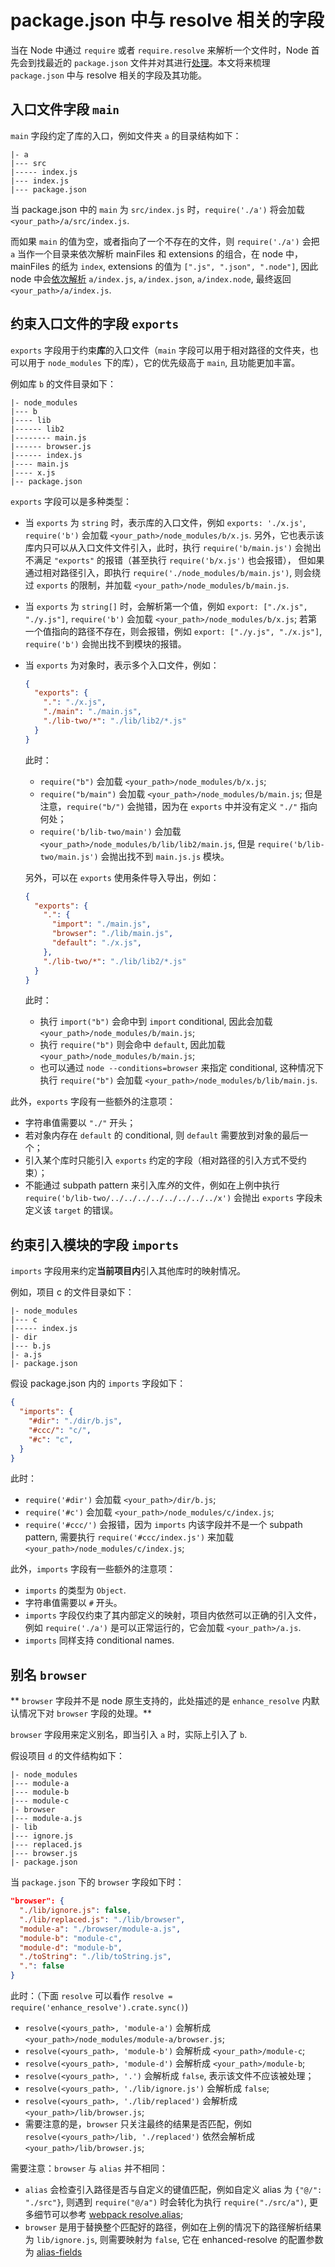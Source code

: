 # package.json 中与 resolve 相关的字段

当在 Node 中通过 `require` 或者 `require.resolve` 来解析一个文件时，Node 首先会到找最近的 `package.json` 文件并对其进行[处理](https://github.com/nodejs/node/blob/master/lib/internal/modules/esm/resolve.js#L1213)。本文将来梳理 `package.json` 中与 resolve 相关的字段及其功能。

## 入口文件字段 `main`

`main` 字段约定了库的入口，例如文件夹 `a` 的目录结构如下：

```
|- a
|--- src
|----- index.js
|--- index.js
|--- package.json
```

当 package.json 中的 `main` 为 `src/index.js` 时，`require('./a')` 将会加载 `<your_path>/a/src/index.js`.

而如果 `main` 的值为空，或者指向了一个不存在的文件，则 `require('./a')` 会把 `a` 当作一个目录来依次解析 mainFiles 和 extensions 的组合，在 node 中，mainFiles 的纸为 `index`, extensions 的值为 `[".js", ".json", ".node"]`, 因此 node 中会[依次解析](https://github.com/nodejs/node/blob/master/lib/internal/modules/esm/resolve.js#L307) `a/index.js`, `a/index.json`, `a/index.node`, 最终返回 `<your_path>/a/index.js`.

## 约束入口文件的字段 `exports`

`exports` 字段用于约束**库**的入口文件（`main` 字段可以用于相对路径的文件夹，也可以用于 `node_modules` 下的库），它的优先级高于 `main`, 且功能更加丰富。

例如库 `b` 的文件目录如下：

```
|- node_modules
|--- b
|---- lib
|------ lib2
|-------- main.js
|------ browser.js
|------ index.js
|---- main.js
|---- x.js
|-- package.json
```

`exports` 字段可以是多种类型：

- 当 `exports` 为 `string` 时，表示库的入口文件，例如 `exports: './x.js'`, `require('b')` 会加载 `<your_path>/node_modules/b/x.js`. 另外，它也表示该库内只可以从入口文件文件引入，此时，执行 `require('b/main.js')` 会抛出不满足 `"exports"` 的报错（甚至执行 `require('b/x.js')` 也会报错）， 但如果通过相对路径引入，即执行 `require('./node_modules/b/main.js')`, 则会绕过 `exports` 的限制，并加载 `<your_path>/node_modules/b/main.js`.
- 当 `exports` 为 `string[]` 时，会解析第一个值，例如 `export: ["./x.js", "./y.js"]`, `require('b')` 会加载 `<your_path>/node_modules/b/x.js`; 若第一个值指向的路径不存在，则会报错，例如 `export: ["./y.js", "./x.js"]`, `require('b')` 会抛出找不到模块的报错。 
- 当 `exports` 为对象时，表示多个入口文件，例如：
  
  ```json
  {
    "exports": {
      ".": "./x.js",
      "./main": "./main.js",
      "./lib-two/*": "./lib/lib2/*.js"
    }
  }
  ```

  此时：
  - `require("b")` 会加载 `<your_path>/node_modules/b/x.js`;
  - `require("b/main")` 会加载 `<your_path>/node_modules/b/main.js`; 但是注意，`require("b/")` 会抛错，因为在 `exports` 中并没有定义 `"./"` 指向何处；
  - `require('b/lib-two/main')` 会加载 `<your_path>/node_modules/b/lib/lib2/main.js`, 但是 `require('b/lib-two/main.js')` 会抛出找不到 `main.js.js` 模块。

  另外，可以在 `exports` 使用条件导入导出，例如：
  
  ```json
  {
    "exports": {
      ".": {
        "import": "./main.js",
        "browser": "./lib/main.js",
        "default": "./x.js",
      },
      "./lib-two/*": "./lib/lib2/*.js"
    }
  }
  ```

  此时：
  - 执行 `import("b")` 会命中到 `import` conditional, 因此会加载 `<your_path>/node_modules/b/main.js`;
  - 执行 `require("b")` 则会命中 `default`, 因此加载 `<your_path>/node_modules/b/main.js`;
  - 也可以通过 `node --conditions=browser` 来指定 conditional, 这种情况下执行 `require("b")` 会加载 `<your_path>/node_modules/b/lib/main.js`.

此外，`exports` 字段有一些额外的注意项：

- 字符串值需要以 `"./"` 开头；
- 若对象内存在 `default` 的 conditional, 则 `default` 需要放到对象的最后一个；
- 引入某个库时只能引入 `exports` 约定的字段（相对路径的引入方式不受约束）；
- 不能通过 subpath pattern 来引入库*外*的文件，例如在上例中执行 `require('b/lib-two/../../../../../../../../x')` 会抛出 `exports` 字段未定义该 `target` 的错误。

## 约束引入模块的字段 `imports`

`imports` 字段用来约定**当前项目内**引入其他库时的映射情况。

例如，项目 c 的文件目录如下：

```
|- node_modules
|--- c
|----- index.js
|- dir
|--- b.js
|- a.js
|- package.json
```

假设 package.json 内的 `imports` 字段如下：

```json
{
  "imports": {
    "#dir": "./dir/b.js",
    "#ccc/": "c/",
    "#c": "c",
  }
}
```

此时：

- `require('#dir')` 会加载 `<your_path>/dir/b.js`;
- `require('#c')` 会加载 `<your_path>/node_modules/c/index.js`;
- `require('#ccc/')` 会报错，因为 `imports` 内该字段并不是一个 subpath pattern, 需要执行 `require('#ccc/index.js')` 来加载 `<your_path>/node_modules/c/index.js`;

此外，`imports` 字段有一些额外的注意项：

- `imports` 的类型为 `Object`.
- 字符串值需要以 `#` 开头。
- `imports` 字段仅约束了其内部定义的映射，项目内依然可以正确的引入文件，例如 `require('./a')` 是可以正常运行的，它会加载 `<your_path>/a.js`.
- `imports` 同样支持 conditional names.

## 别名 `browser`

** `browser` 字段并不是 node 原生支持的，此处描述的是 `enhance_resolve` 内默认情况下对 `browser` 字段的处理。**

`browser` 字段用来定义别名，即当引入 `a` 时，实际上引入了 `b`.

假设项目 `d` 的文件结构如下：

```
|- node_modules
|--- module-a
|--- module-b
|--- module-c
|- browser
|--- module-a.js
|- lib
|--- ignore.js
|--- replaced.js
|--- browser.js
|- package.json
```

当 `package.json` 下的 `browser` 字段如下时：

```json
"browser": {
  "./lib/ignore.js": false,
  "./lib/replaced.js": "./lib/browser",
  "module-a": "./browser/module-a.js",
  "module-b": "module-c",
  "module-d": "module-b",
  "./toString": "./lib/toString.js",
  ".": false
}
```

此时：（下面 `resolve` 可以看作 `resolve = require('enhance_resolve').crate.sync()`)

- `resolve(<yours_path>, 'module-a')` 会解析成 `<your_path>/node_modules/module-a/browser.js`;
- `resolve(<yours_path>, 'module-b')` 会解析成 `<your_path>/module-c`;
- `resolve(<yours_path>, 'module-d')` 会解析成 `<your_path>/module-b`;
- `resolve(<yours_path>, '.')` 会解析成 `false`, 表示该文件不应该被处理；
- `resolve(<yours_path>, './lib/ignore.js')` 会解析成 `false`;
- `resolve(<yours_path>, './lib/replaced')` 会解析成 `<your_path>/lib/browser.js`;
- 需要注意的是，`browser` 只关注最终的结果是否匹配，例如 `resolve(<yours_path>/lib, './replaced')` 依然会解析成 `<your_path>/lib/browser.js`;


需要注意：`browser` 与 `alias` 并不相同：

- `alias` 会检查引入路径是否与自定义的键值匹配，例如自定义 alias 为 `{"@/": "./src"}`, 则遇到 `require("@/a")` 时会转化为执行 `require("./src/a")`, 更多细节可以参考 [webpack resolve.alias](https://webpack.js.org/configuration/resolve/#resolvealias); 
- `browser` 是用于替换整个匹配好的路径，例如在上例的情况下的路径解析结果为 `lib/ignore.js`, 则需要映射为 `false`, 它在 enhanced-resolve 的配置参数为 [alias-fields](https://webpack.js.org/configuration/resolve/#resolvealiasfields)